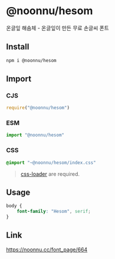 # @noonnu/hesom
온글잎 해솜체 - 온글잎이 만든 무료 손글씨 폰트

## Install
```sh
npm i @noonnu/hesom
```
## Import
### CJS
```js
require("@noonnu/hesom")
```
### ESM
```js
import "@noonnu/hesom"
```
### CSS 
```css
@import "~@noonnu/hesom/index.css"
```
> [css-loader](https://github.com/webpack-contrib/css-loader) are required.

## Usage
```css
body {
    font-family: "Hesom", serif;
}
```

## Link
https://noonnu.cc/font_page/664